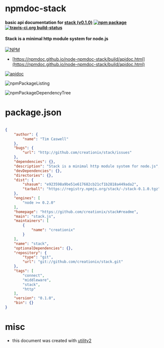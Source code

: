 # npmdoc-stack

#### basic api documentation for  [stack (v0.1.0)](https://github.com/creationix/stack#readme)  [![npm package](https://img.shields.io/npm/v/npmdoc-stack.svg?style=flat-square)](https://www.npmjs.org/package/npmdoc-stack) [![travis-ci.org build-status](https://api.travis-ci.org/npmdoc/node-npmdoc-stack.svg)](https://travis-ci.org/npmdoc/node-npmdoc-stack)

#### Stack is a minimal http module system for node.js

[![NPM](https://nodei.co/npm/stack.png?downloads=true&downloadRank=true&stars=true)](https://www.npmjs.com/package/stack)

- [https://npmdoc.github.io/node-npmdoc-stack/build/apidoc.html](https://npmdoc.github.io/node-npmdoc-stack/build/apidoc.html)

[![apidoc](https://npmdoc.github.io/node-npmdoc-stack/build/screenCapture.buildCi.browser.%252Ftmp%252Fbuild%252Fapidoc.html.png)](https://npmdoc.github.io/node-npmdoc-stack/build/apidoc.html)

![npmPackageListing](https://npmdoc.github.io/node-npmdoc-stack/build/screenCapture.npmPackageListing.svg)

![npmPackageDependencyTree](https://npmdoc.github.io/node-npmdoc-stack/build/screenCapture.npmPackageDependencyTree.svg)



# package.json

```json

{
    "author": {
        "name": "Tim Caswell"
    },
    "bugs": {
        "url": "http://github.com/creationix/stack/issues"
    },
    "dependencies": {},
    "description": "Stack is a minimal http module system for node.js",
    "devDependencies": {},
    "directories": {},
    "dist": {
        "shasum": "e923598a9be51e617682cb21cf1b2818a449ada2",
        "tarball": "https://registry.npmjs.org/stack/-/stack-0.1.0.tgz"
    },
    "engines": [
        "node >= 0.2.0"
    ],
    "homepage": "https://github.com/creationix/stack#readme",
    "main": "stack.js",
    "maintainers": [
        {
            "name": "creationix"
        }
    ],
    "name": "stack",
    "optionalDependencies": {},
    "repository": {
        "type": "git",
        "url": "git://github.com/creationix/stack.git"
    },
    "tags": [
        "connect",
        "middleware",
        "stack",
        "http"
    ],
    "version": "0.1.0",
    "bin": {}
}
```



# misc
- this document was created with [utility2](https://github.com/kaizhu256/node-utility2)
